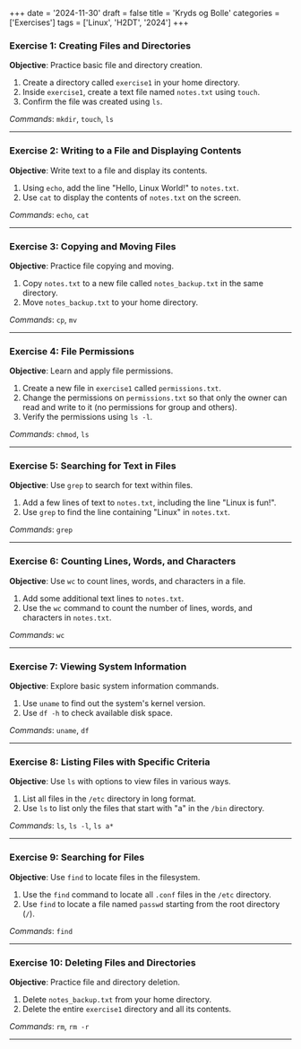 +++
date = '2024-11-30'
draft = false
title = 'Kryds og Bolle'
categories = ['Exercises']
tags = ['Linux', 'H2DT', '2024']
+++

### Exercise 1: Creating Files and Directories

**Objective**: Practice basic file and directory creation.

1. Create a directory called `exercise1` in your home directory.
2. Inside `exercise1`, create a text file named `notes.txt` using `touch`.
3. Confirm the file was created using `ls`.

_Commands_: `mkdir`, `touch`, `ls`

---

### Exercise 2: Writing to a File and Displaying Contents

**Objective**: Write text to a file and display its contents.

1. Using `echo`, add the line "Hello, Linux World!" to `notes.txt`.
2. Use `cat` to display the contents of `notes.txt` on the screen.

_Commands_: `echo`, `cat`

---

### Exercise 3: Copying and Moving Files

**Objective**: Practice file copying and moving.

1. Copy `notes.txt` to a new file called `notes_backup.txt` in the same directory.
2. Move `notes_backup.txt` to your home directory.

_Commands_: `cp`, `mv`

---

### Exercise 4: File Permissions

**Objective**: Learn and apply file permissions.

1. Create a new file in `exercise1` called `permissions.txt`.
2. Change the permissions on `permissions.txt` so that only the owner can read and write to it (no permissions for group and others).
3. Verify the permissions using `ls -l`.

_Commands_: `chmod`, `ls`

---

### Exercise 5: Searching for Text in Files

**Objective**: Use `grep` to search for text within files.

1. Add a few lines of text to `notes.txt`, including the line "Linux is fun!".
2. Use `grep` to find the line containing "Linux" in `notes.txt`.

_Commands_: `grep`

---

### Exercise 6: Counting Lines, Words, and Characters

**Objective**: Use `wc` to count lines, words, and characters in a file.

1. Add some additional text lines to `notes.txt`.
2. Use the `wc` command to count the number of lines, words, and characters in `notes.txt`.

_Commands_: `wc`

---

### Exercise 7: Viewing System Information

**Objective**: Explore basic system information commands.

1. Use `uname` to find out the system's kernel version.
2. Use `df -h` to check available disk space.

_Commands_: `uname`, `df`

---

### Exercise 8: Listing Files with Specific Criteria

**Objective**: Use `ls` with options to view files in various ways.

1. List all files in the `/etc` directory in long format.
2. Use `ls` to list only the files that start with "a" in the `/bin` directory.

_Commands_: `ls`, `ls -l`, `ls a*`

---

### Exercise 9: Searching for Files

**Objective**: Use `find` to locate files in the filesystem.

1. Use the `find` command to locate all `.conf` files in the `/etc` directory.
2. Use `find` to locate a file named `passwd` starting from the root directory (`/`).

_Commands_: `find`

---

### Exercise 10: Deleting Files and Directories

**Objective**: Practice file and directory deletion.

1. Delete `notes_backup.txt` from your home directory.
2. Delete the entire `exercise1` directory and all its contents.

_Commands_: `rm`, `rm -r`

---